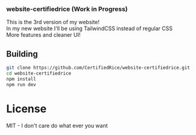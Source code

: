 ### website-certifiedrice (Work in Progress)
This is the 3rd version of my website!\
In my new website I'll be using TailwindCSS instead of regular CSS\
More features and cleaner UI!

## Building
```bash
git clone https://github.com/CertifiedRice/website-certifiedrice.git
cd website-certifiedrice
npm install
npm run dev
```


# License
MIT - I don't care do what ever you want
